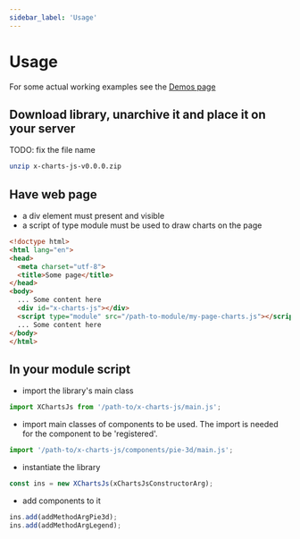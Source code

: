 ```yaml
---
sidebar_label: 'Usage'
---
```


# Usage

For some actual working examples see the [Demos page](/docs/demos)

## Download library, unarchive it and place it on your server

TODO: fix the file name

```bash
unzip x-charts-js-v0.0.0.zip
```

## Have web page

- a div element must present and visible
- a script of type module must be used to draw charts on the page

```html {9-10}
<!doctype html>
<html lang="en">
<head>
  <meta charset="utf-8">
  <title>Some page</title>
</head>
<body>
  ... Some content here
  <div id="x-charts-js"></div>
  <script type="module" src="/path-to-module/my-page-charts.js"></script>
  ... Some content here
</body>
</html>
```

## In your module script

- import the library's main class

```js
import XChartsJs from '/path-to/x-charts-js/main.js';
```

- import main classes of components to be used. The import is needed for the
  component to be 'registered'.

```js
import '/path-to/x-charts-js/components/pie-3d/main.js';
```

- instantiate the library

```js
const ins = new XChartsJs(xChartsJsConstructorArg);
```

- add components to it

```js
ins.add(addMethodArgPie3d);
ins.add(addMethodArgLegend);
```
